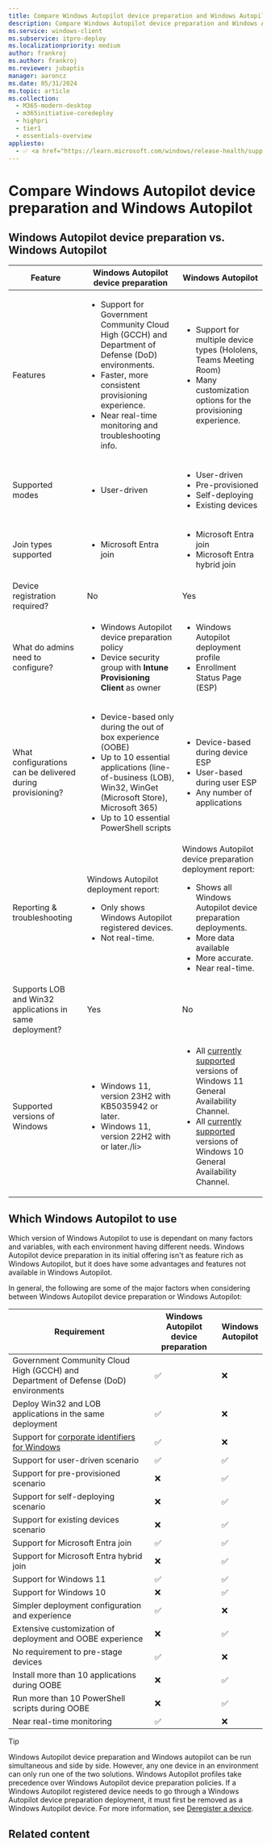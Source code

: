 ```yaml
---
title: Compare Windows Autopilot device preparation and Windows Autopilot
description: Compare Windows Autopilot device preparation and Windows Autopilot features and when to use each.
ms.service: windows-client
ms.subservice: itpro-deploy
ms.localizationpriority: medium
author: frankroj
ms.author: frankroj
ms.reviewer: jubaptis
manager: aaroncz
ms.date: 05/31/2024
ms.topic: article
ms.collection:
  - M365-modern-desktop
  - m365initiative-coredeploy
  - highpri
  - tier1
  - essentials-overview
appliesto:
  - ✅ <a href="https://learn.microsoft.com/windows/release-health/supported-versions-windows-client" target="_blank">Windows 11</a>
---
```


# Compare Windows Autopilot device preparation and Windows Autopilot

## Windows Autopilot device preparation vs. Windows Autopilot

| Feature | **Windows Autopilot<br>device preparation** | **Windows Autopilot** |
| --- | --- | --- |
| Features | <ul><li>Support for Government Community Cloud High (GCCH) and Department of Defense (DoD) environments.</li><li>Faster, more consistent provisioning experience.</li><li>Near real-time monitoring and troubleshooting info.</li></ul> | <ul><li>Support for multiple device types (Hololens, Teams Meeting Room)</li><li>Many customization options for the provisioning experience.</li></ul> |
| Supported modes | <ul><li>User-driven</li></ul> | <ul><li>User-driven</li><li>Pre-provisioned</li><li>Self-deploying</li><li>Existing devices</li></ul>|
| Join types supported | <ul><li>Microsoft Entra join</li></ul> | <ul><li>Microsoft Entra join</li><li>Microsoft Entra hybrid join</li></ul> |
|Device registration required? | No | Yes |
| What do admins need to configure? | <ul><li>Windows Autopilot device preparation policy</li><li>Device security group with **Intune Provisioning Client** as owner</li></ul> | <ul><li>Windows Autopilot deployment profile</li><li>Enrollment Status Page (ESP)</li></ul> |
| What configurations can be delivered during provisioning? | <ul><li>Device-based only during the out of box experience (OOBE)</li><li>Up to 10 essential applications (line-of-business (LOB), Win32, WinGet (Microsoft Store), Microsoft 365)</li><li>Up to 10 essential PowerShell scripts</li></ul> | <ul><li>Device-based during device ESP</li><li>User-based during user ESP</li><li>Any number of applications</li></ul> |
| Reporting & troubleshooting | Windows Autopilot deployment report:<ul><li> Only shows Windows Autopilot registered devices.</li><li>Not real-time.</li></ul> | Windows Autopilot device preparation deployment report:<ul><li>Shows all Windows Autopilot device preparation deployments.<li>More data available</li><li>More accurate.</li><li>Near real-time.</li></ul> |
| Supports LOB and Win32 applications in same deployment? | Yes | No |
| Supported versions of Windows | <ul><li>Windows 11, version 23H2 with KB5035942 or later.</li><li> Windows 11, version 22H2 with or later./li></ul> | <ul><li>All [currently supported](/windows/release-health/supported-versions-windows-client#windows-11-supported-versions) versions of Windows 11 General Availability Channel.</li><li>All [currently supported](/windows/release-health/supported-versions-windows-client#windows-10-supported-versions) versions of Windows 10 General Availability Channel.</li></ul> |

## Which Windows Autopilot to use

Which version of Windows Autopilot to use is dependant on many factors and variables, with each environment having different needs. Windows Autopilot device preparation in its initial offering isn't as feature rich as Windows Autopilot, but it does have some advantages and features not available in Windows Autopilot.

In general, the following are some of the major factors when considering between Windows Autopilot device preparation or Windows Autopilot:

| Requirement | **Windows Autopilot<br>device preparation** | **Windows<br>Autopilot** |
| --- | --- | --- |
| Government Community Cloud High (GCCH) and<br>Department of Defense (DoD) environments | ✅ | ❌ |
| Deploy Win32 and LOB applications in the same deployment | ✅ | ❌ |
| Support for [corporate identifiers for Windows](overview.md#corporate-identifiers-for-windows) | ✅ | ❌ |
| Support for user-driven scenario | ✅ | ✅ |
| Support for pre-provisioned scenario | ❌ | ✅ |
| Support for self-deploying scenario | ❌ | ✅ |
| Support for existing devices scenario | ❌ | ✅ |
| Support for Microsoft Entra join | ✅ | ✅ |
| Support for Microsoft Entra hybrid join | ❌ | ✅ |
| Support for Windows 11 | ✅ | ✅ |
| Support for Windows 10 | ❌ | ✅ |
| Simpler deployment configuration and experience | ✅ | ❌ |
| Extensive customization of deployment and OOBE experience | ❌ | ✅ |
| No requirement to pre-stage devices | ✅ | ❌ |
| Install more than 10 applications during OOBE | ❌ | ✅ |
| Run more than 10 PowerShell scripts during OOBE | ❌ | ✅ |
| Near real-time monitoring | ✅ | ❌ |

> [!TIP]
>
> Windows Autopilot device preparation and Windows autopilot can be run simultaneous and side by side. However, any one device in an environment can only run one of the two solutions. Windows Autopilot profiles take precedence over Windows Autopilot device preparation policies. If a Windows Autopilot registered device needs to go through a Windows Autopilot device preparation deployment, it must first be removed as a Windows Autopilot device. For more information, see [Deregister a device](../registration-overview.md#deregister-a-device).

## Related content
